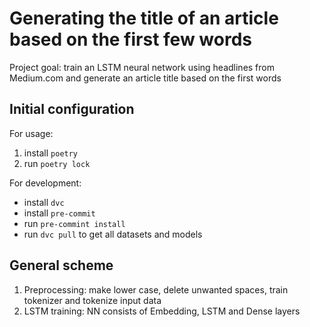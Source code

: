 # Generating the title of an article based on the first few words

Project goal: train an LSTM neural network using headlines from Medium.com and generate an article title based on the
first words

## Initial configuration

For usage:

1. install `poetry`
2. run `poetry lock`

For development:

- install `dvc`
- install `pre-commit`
- run `pre-commint install`
- run `dvc pull` to get all datasets and models

## General scheme

1. Preprocessing: make lower case, delete unwanted spaces, train tokenizer and tokenize input data
2. LSTM training: NN consists of Embedding, LSTM and Dense layers 